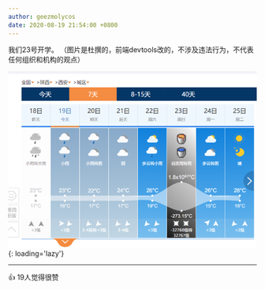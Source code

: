 ```yaml
---
author: geezmolycos
date: 2020-08-19 21:54:00 +0800
---
```


我们23号开学。 （图片是杜撰的，前端devtools改的，不涉及违法行为，不代表任何组织和机构的观点）

![](/assets/images/qq-zone/2020-08-19-weather.png){: loading='lazy'}

---
👍 19人觉得很赞
